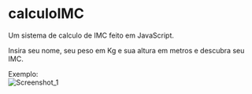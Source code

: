# calculoIMC

Um sistema de calculo de IMC feito em JavaScript.

Insira seu nome, seu peso em Kg e sua altura em metros e descubra seu IMC.

Exemplo:<br>
![Screenshot_1](https://user-images.githubusercontent.com/113397248/234649152-288b606f-e6f8-4ce5-8b84-731de6977cdb.jpg)
